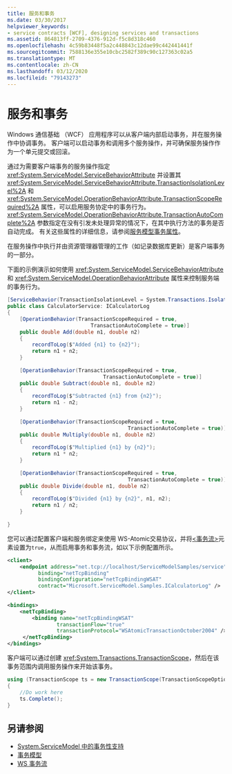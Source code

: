 ```yaml
---
title: 服务和事务
ms.date: 03/30/2017
helpviewer_keywords:
- service contracts [WCF], designing services and transactions
ms.assetid: 864813ff-2709-4376-912d-f5c8d318c460
ms.openlocfilehash: 4c59b83448f5a2c448843c12dae99c442441441f
ms.sourcegitcommit: 7588136e355e10cbc2582f389c90c127363c02a5
ms.translationtype: MT
ms.contentlocale: zh-CN
ms.lasthandoff: 03/12/2020
ms.locfileid: "79143273"
---
```

# <a name="services-and-transactions"></a>服务和事务
Windows 通信基础 （WCF） 应用程序可以从客户端内部启动事务，并在服务操作中协调事务。 客户端可以启动事务和调用多个服务操作，并可确保服务操作作为一个单元提交或回滚。  
  
 通过为需要客户端事务的服务操作指定 <xref:System.ServiceModel.ServiceBehaviorAttribute> 并设置其 <xref:System.ServiceModel.ServiceBehaviorAttribute.TransactionIsolationLevel%2A> 和 <xref:System.ServiceModel.OperationBehaviorAttribute.TransactionScopeRequired%2A> 属性，可以启用服务协定中的事务行为。 <xref:System.ServiceModel.OperationBehaviorAttribute.TransactionAutoComplete%2A> 参数指定在没有引发未处理异常的情况下，在其中执行方法的事务是否自动完成。 有关这些属性的详细信息，请参阅[服务模型事务属性](./feature-details/servicemodel-transaction-attributes.md)。  
  
 在服务操作中执行并由资源管理器管理的工作（如记录数据库更新）是客户端事务的一部分。  
  
 下面的示例演示如何使用 <xref:System.ServiceModel.ServiceBehaviorAttribute> 和 <xref:System.ServiceModel.OperationBehaviorAttribute> 属性来控制服务端的事务行为。  
  
```csharp
[ServiceBehavior(TransactionIsolationLevel = System.Transactions.IsolationLevel.Serializable)]  
public class CalculatorService: ICalculatorLog  
{  
    [OperationBehavior(TransactionScopeRequired = true,  
                           TransactionAutoComplete = true)]  
    public double Add(double n1, double n2)  
    {  
        recordToLog($"Added {n1} to {n2}");
        return n1 + n2;  
    }  
  
    [OperationBehavior(TransactionScopeRequired = true,
                               TransactionAutoComplete = true)]  
    public double Subtract(double n1, double n2)  
    {  
        recordToLog($"Subtracted {n1} from {n2}");
        return n1 - n2;  
    }  
  
    [OperationBehavior(TransactionScopeRequired = true,
                                       TransactionAutoComplete = true)]  
    public double Multiply(double n1, double n2)  
    {  
        recordToLog($"Multiplied {n1} by {n2}");
        return n1 * n2;  
    }  
  
    [OperationBehavior(TransactionScopeRequired = true,
                                       TransactionAutoComplete = true)]  
    public double Divide(double n1, double n2)  
    {  
        recordToLog($"Divided {n1} by {n2}", n1, n2);
        return n1 / n2;  
    }  
  
}  
```  
  
 您可以通过配置客户端和服务绑定来使用 WS-Atomic交易协议，并将[\<事务流>](../configure-apps/file-schema/wcf/transactionflow.md)元素设置为`true`，从而启用事务和事务流，如以下示例配置所示。  
  
```xml  
<client>  
    <endpoint address="net.tcp://localhost/ServiceModelSamples/service"
          binding="netTcpBinding"
          bindingConfiguration="netTcpBindingWSAT"
          contract="Microsoft.ServiceModel.Samples.ICalculatorLog" />  
</client>  
  
<bindings>  
    <netTcpBinding>  
        <binding name="netTcpBindingWSAT"  
                transactionFlow="true"  
                transactionProtocol="WSAtomicTransactionOctober2004" />  
     </netTcpBinding>  
</bindings>  
```  
  
 客户端可以通过创建 <xref:System.Transactions.TransactionScope>，然后在该事务范围内调用服务操作来开始该事务。  
  
```csharp
using (TransactionScope ts = new TransactionScope(TransactionScopeOption.RequiresNew))  
{  
    //Do work here  
    ts.Complete();  
}  
```  
  
## <a name="see-also"></a>另请参阅

- [System.ServiceModel 中的事务性支持](./feature-details/transactional-support-in-system-servicemodel.md)
- [事务模型](./feature-details/transaction-models.md)
- [WS 事务流](./samples/ws-transaction-flow.md)
